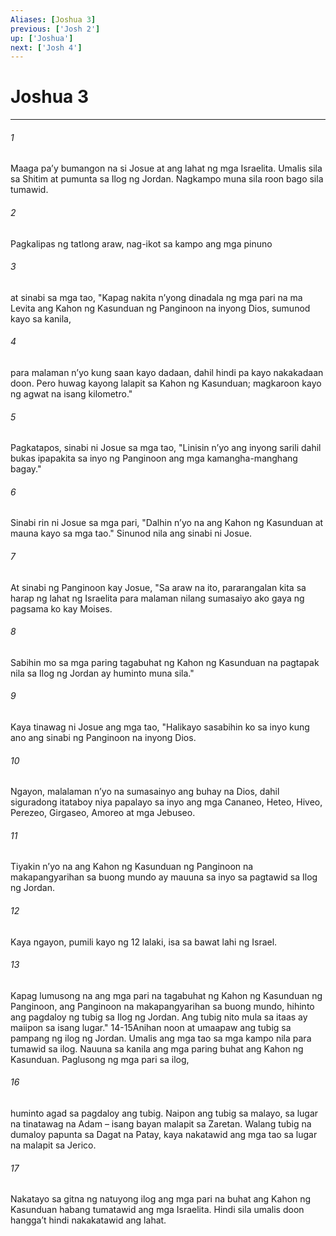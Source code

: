 ```yaml
---
Aliases: [Joshua 3]
previous: ['Josh 2']
up: ['Joshua']
next: ['Josh 4']
---
```

# Joshua 3

***


###### 1 


Maaga paʼy bumangon na si Josue at ang lahat ng mga Israelita. Umalis sila sa Shitim at pumunta sa Ilog ng Jordan. Nagkampo muna sila roon bago sila tumawid. 


###### 2 


Pagkalipas ng tatlong araw, nag-ikot sa kampo ang mga pinuno 


###### 3 


at sinabi sa mga tao, "Kapag nakita nʼyong dinadala ng mga pari na ma Levita ang Kahon ng Kasunduan ng Panginoon na inyong Dios, sumunod kayo sa kanila, 


###### 4 


para malaman nʼyo kung saan kayo dadaan, dahil hindi pa kayo nakakadaan doon. Pero huwag kayong lalapit sa Kahon ng Kasunduan; magkaroon kayo ng agwat na isang kilometro." 


###### 5 


Pagkatapos, sinabi ni Josue sa mga tao, "Linisin nʼyo ang inyong sarili dahil bukas ipapakita sa inyo ng Panginoon ang mga kamangha-manghang bagay." 


###### 6 


Sinabi rin ni Josue sa mga pari, "Dalhin nʼyo na ang Kahon ng Kasunduan at mauna kayo sa mga tao." Sinunod nila ang sinabi ni Josue. 


###### 7 


At sinabi ng Panginoon kay Josue, "Sa araw na ito, pararangalan kita sa harap ng lahat ng Israelita para malaman nilang sumasaiyo ako gaya ng pagsama ko kay Moises. 


###### 8 


Sabihin mo sa mga paring tagabuhat ng Kahon ng Kasunduan na pagtapak nila sa Ilog ng Jordan ay huminto muna sila." 


###### 9 


Kaya tinawag ni Josue ang mga tao, "Halikayo sasabihin ko sa inyo kung ano ang sinabi ng Panginoon na inyong Dios. 


###### 10 


Ngayon, malalaman nʼyo na sumasainyo ang buhay na Dios, dahil siguradong itataboy niya papalayo sa inyo ang mga Cananeo, Heteo, Hiveo, Perezeo, Girgaseo, Amoreo at mga Jebuseo. 


###### 11 


Tiyakin nʼyo na ang Kahon ng Kasunduan ng Panginoon na makapangyarihan sa buong mundo ay mauuna sa inyo sa pagtawid sa Ilog ng Jordan. 


###### 12 


Kaya ngayon, pumili kayo ng 12 lalaki, isa sa bawat lahi ng Israel. 


###### 13 


Kapag lumusong na ang mga pari na tagabuhat ng Kahon ng Kasunduan ng Panginoon, ang Panginoon na makapangyarihan sa buong mundo, hihinto ang pagdaloy ng tubig sa Ilog ng Jordan. Ang tubig nito mula sa itaas ay maiipon sa isang lugar." 14-15Anihan noon at umaapaw ang tubig sa pampang ng ilog ng Jordan. Umalis ang mga tao sa mga kampo nila para tumawid sa ilog. Nauuna sa kanila ang mga paring buhat ang Kahon ng Kasunduan. Paglusong ng mga pari sa ilog, 


###### 16 


huminto agad sa pagdaloy ang tubig. Naipon ang tubig sa malayo, sa lugar na tinatawag na Adam – isang bayan malapit sa Zaretan. Walang tubig na dumaloy papunta sa Dagat na Patay, kaya nakatawid ang mga tao sa lugar na malapit sa Jerico. 


###### 17 


Nakatayo sa gitna ng natuyong ilog ang mga pari na buhat ang Kahon ng Kasunduan habang tumatawid ang mga Israelita. Hindi sila umalis doon hanggaʼt hindi nakakatawid ang lahat.
